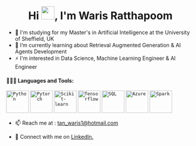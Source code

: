 <h1 align="center">Hi <img src="https://media.giphy.com/media/hvRJCLFzcasrR4ia7z/giphy.gif" width="35">, I'm Waris Ratthapoom</h1>

<!--
**pladee42/pladee42** is a ✨ _special_ ✨ repository because its `README.md` (this file) appears on your GitHub profile.

Here are some ideas to get you started:

- 🔭 I’m currently working on ...
- 🌱 I’m currently learning ...
- 👯 I’m looking to collaborate on ...
- 🤔 I’m looking for help with ...
- 💬 Ask me about ...
- 📫 How to reach me: ...
- 😄 Pronouns: ...
- ⚡ Fun fact: ...
-->
- 🔭 I'm studying for my Master's in Artificial Intelligence at the University of Sheffield, UK 
- 🌱 I’m currently learning about Retrieval Augmented Generation & AI Agents Development
-  ⚡ I'm interested in Data Science, Machine Learning Engineer & AI Engineer

#### 👨🏻‍💻 Languages and Tools: <br />
  <code><img title="Python" height="60" src="https://github.com/user-attachments/assets/cc93f25c-0bec-44ba-b502-7ce40e790be3"></code>
  <code><img title="Pytorch" height="60" src="https://github.com/user-attachments/assets/17d6b049-dd78-4349-86c8-fe89b182d604"></code>
  <code><img title="Scikit-learn" height="60" src="https://github.com/user-attachments/assets/1f35fe68-3039-45e3-a35b-0e2063bbaf3f"></code>
  <code><img title="Tensorflow" height="60" src="https://github.com/user-attachments/assets/b93d5f02-93f3-438c-8cf6-49724ab8716c"></code>
  <code><img title="SQL" height="60" src="https://github.com/user-attachments/assets/b79a9acd-9fe2-42fb-b274-acde017d173e"></code>
  <code><img title="Azure" height="60" src="https://github.com/user-attachments/assets/099714a0-ae3c-4ef3-839d-4371dc345b97"></code>
  <code><img title="Spark" height="60" src="https://github.com/user-attachments/assets/c62e708e-b757-4525-bdce-26a0d4f31a35"></code>



- 📫 Reach me at : tan_waris1@hotmail.com

- 🤝 Connect with me on <a href="https://www.linkedin.com/in/waris-ratthapoom/">LinkedIn.</a>
